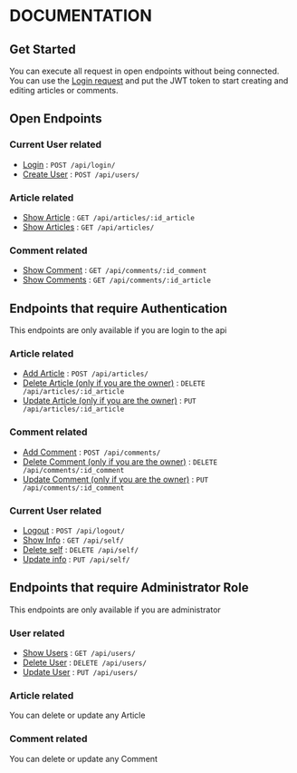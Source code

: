 # DOCUMENTATION

## Get Started

You can execute all request in open endpoints without being connected.
You can use the [Login request](docs/login.md) and put the JWT token
to start creating and editing articles or comments.

## Open Endpoints

### Current User related
* [Login](docs/login.md) : `POST /api/login/`
* [Create User](docs/user_add.md) : `POST /api/users/`

### Article related
* [Show Article](docs/article_show.md) : `GET /api/articles/:id_article`
* [Show Articles](docs/articles_show.md) : `GET /api/articles/`

### Comment related
* [Show Comment](docs/comment_show.md) : `GET /api/comments/:id_comment`
* [Show Comments](docs/comments_show.md) : `GET /api/comments/:id_article`

## Endpoints that require Authentication

This endpoints are only available if you are login to the api

### Article related
* [Add Article](docs/article_add.md) : `POST /api/articles/`
* [Delete Article (only if you are the owner)](docs/article_delete.md) : `DELETE /api/articles/:id_article`
* [Update Article (only if you are the owner)](docs/article_update.md) : `PUT /api/articles/:id_article`

### Comment related
* [Add Comment](docs/comment_add.md) : `POST /api/comments/`
* [Delete Comment (only if you are the owner)](docs/comment_delete.md) : `DELETE /api/comments/:id_comment`
* [Update Comment (only if you are the owner)](docs/comment_update.md) : `PUT /api/comments/:id_comment`

### Current User related
* [Logout](docs/logout.md) : `POST /api/logout/`
* [Show Info](docs/self_show.md) : `GET /api/self/`
* [Delete self](docs/self_delete.md) : `DELETE /api/self/`
* [Update info](docs/self_update.md) : `PUT /api/self/`

## Endpoints that require Administrator Role

This endpoints are only available if you are administrator

### User related
* [Show Users](docs/user_show.md) : `GET /api/users/`
* [Delete User](docs/user_delete.md) : `DELETE /api/users/`
* [Update User](docs/user_update.md) : `PUT /api/users/`

### Article related
You can delete or update any Article

### Comment related
You can delete or update any Comment
